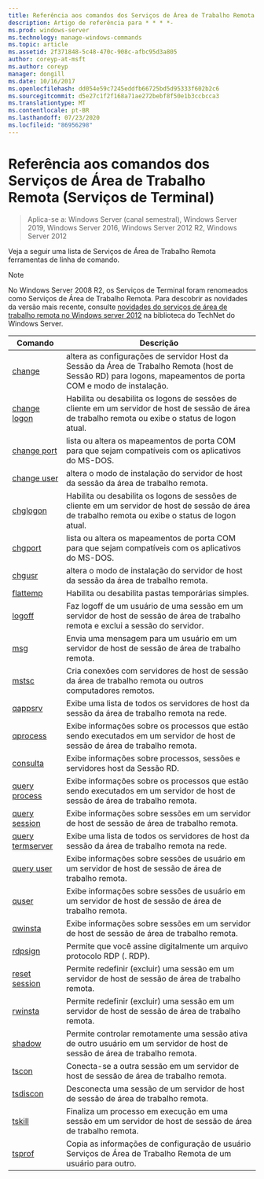 ```yaml
---
title: Referência aos comandos dos Serviços de Área de Trabalho Remota (Serviços de Terminal)
description: Artigo de referência para * * * *-
ms.prod: windows-server
ms.technology: manage-windows-commands
ms.topic: article
ms.assetid: 2f371848-5c48-470c-908c-afbc95d3a805
author: coreyp-at-msft
ms.author: coreyp
manager: dongill
ms.date: 10/16/2017
ms.openlocfilehash: dd054e59c7245eddfb66725bd5d95333f602b2c6
ms.sourcegitcommit: d5e27c1f2f168a71ae272bebf8f50e1b3ccbcca3
ms.translationtype: MT
ms.contentlocale: pt-BR
ms.lasthandoff: 07/23/2020
ms.locfileid: "86956298"
---
```

# <a name="remote-desktop-services-terminal-services-command-reference"></a>Referência aos comandos dos Serviços de Área de Trabalho Remota (Serviços de Terminal)

> Aplica-se a: Windows Server (canal semestral), Windows Server 2019, Windows Server 2016, Windows Server 2012 R2, Windows Server 2012

Veja a seguir uma lista de Serviços de Área de Trabalho Remota ferramentas de linha de comando.
> [!NOTE]
> No Windows Server 2008 R2, os Serviços de Terminal foram renomeados como Serviços de Área de Trabalho Remota. Para descobrir as novidades da versão mais recente, consulte [novidades do serviços de área de trabalho remota no Windows server 2012](/previous-versions/orphan-topics/ws.11/hh831527(v=ws.11)) na biblioteca do TechNet do Windows Server.
>
> |                 Comando                 |                                                      Descrição                                                       |
> |-----------------------------------------|------------------------------------------------------------------------------------------------------------------------|
> |           [change](change.md)           | altera as configurações de servidor Host da Sessão da Área de Trabalho Remota (host de Sessão RD) para logons, mapeamentos de porta COM e modo de instalação. |
> |     [change logon](change-logon.md)     |    Habilita ou desabilita os logons de sessões de cliente em um servidor de host de sessão de área de trabalho remota ou exibe o status de logon atual.     |
> |      [change port](change-port.md)      |                   lista ou altera os mapeamentos de porta COM para que sejam compatíveis com os aplicativos do MS-DOS.                    |
> |      [change user](change-user.md)      |                                altera o modo de instalação do servidor de host da sessão da área de trabalho remota.                                |
> |         [chglogon](chglogon.md)         |    Habilita ou desabilita os logons de sessões de cliente em um servidor de host de sessão de área de trabalho remota ou exibe o status de logon atual.     |
> |          [chgport](chgport.md)          |                   lista ou altera os mapeamentos de porta COM para que sejam compatíveis com os aplicativos do MS-DOS.                    |
> |           [chgusr](chgusr.md)           |                                altera o modo de instalação do servidor de host da sessão da área de trabalho remota.                                |
> |         [flattemp](flattemp.md)         |                                      Habilita ou desabilita pastas temporárias simples.                                       |
> |           [logoff](logoff.md)           |          Faz logoff de um usuário de uma sessão em um servidor de host de sessão de área de trabalho remota e exclui a sessão do servidor.          |
> |              [msg](msg.md)              |                                Envia uma mensagem para um usuário em um servidor de host de sessão de área de trabalho remota.                                 |
> |            [mstsc](mstsc.md)            |                       Cria conexões com servidores de host de sessão da área de trabalho remota ou outros computadores remotos.                        |
> |          [qappsrv](qappsrv.md)          |                             Exibe uma lista de todos os servidores de host da sessão da área de trabalho remota na rede.                             |
> |         [qprocess](qprocess.md)         |                  Exibe informações sobre os processos que estão sendo executados em um servidor de host de sessão de área de trabalho remota.                   |
> |            [consulta](query.md)            |                      Exibe informações sobre processos, sessões e servidores host da Sessão RD.                      |
> |    [query process](query-process.md)    |                  Exibe informações sobre os processos que estão sendo executados em um servidor de host de sessão de área de trabalho remota.                   |
> |    [query session](query-session.md)    |                           Exibe informações sobre sessões em um servidor de host de sessão de área de trabalho remota.                            |
> | [query termserver](query-termserver.md) |                             Exibe uma lista de todos os servidores de host da sessão da área de trabalho remota na rede.                             |
> |       [query user](query-user.md)       |                         Exibe informações sobre sessões de usuário em um servidor de host de sessão de área de trabalho remota.                         |
> |            [quser](quser.md)            |                         Exibe informações sobre sessões de usuário em um servidor de host de sessão de área de trabalho remota.                         |
> |          [qwinsta](qwinsta.md)          |                           Exibe informações sobre sessões em um servidor de host de sessão de área de trabalho remota.                            |
> |          [rdpsign](rdpsign.md)          |                          Permite que você assine digitalmente um arquivo protocolo RDP (. RDP).                          |
> |    [reset session](reset-session.md)    |                         Permite redefinir (excluir) uma sessão em um servidor de host de sessão de área de trabalho remota.                          |
> |          [rwinsta](rwinsta.md)          |                         Permite redefinir (excluir) uma sessão em um servidor de host de sessão de área de trabalho remota.                          |
> |           [shadow](shadow.md)           |            Permite controlar remotamente uma sessão ativa de outro usuário em um servidor de host de sessão de área de trabalho remota.             |
> |            [tscon](tscon.md)            |                               Conecta-se a outra sessão em um servidor de host de sessão de área de trabalho remota.                                |
> |         [tsdiscon](tsdiscon.md)         |                                 Desconecta uma sessão de um servidor de host de sessão de área de trabalho remota.                                  |
> |           [tskill](tskill.md)           |                           Finaliza um processo em execução em uma sessão em um servidor de host de sessão de área de trabalho remota.                            |
> |           [tsprof](tsprof.md)           |              Copia as informações de configuração de usuário Serviços de Área de Trabalho Remota de um usuário para outro.               |
